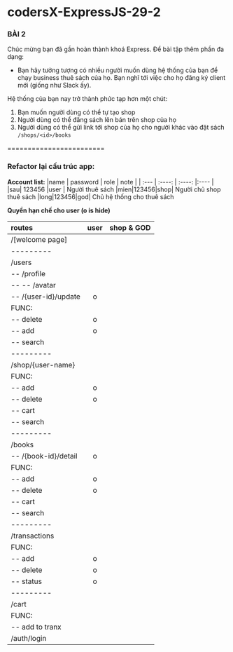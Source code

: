 # codersX-ExpressJS-29-2
### BÀI 2
Chúc mừng bạn đã gần hoàn thành khoá Express. Để bài tập thêm phần đa dạng: 
- Bạn hãy tưởng tượng có nhiều người muốn dùng hệ thống của bạn để chạy business thuê sách của họ. Bạn nghĩ tới việc cho họ đăng ký client mới (giống như Slack ấy).  
  
Hệ thống của bạn nay trở thành phức tạp hơn một chút:
  1. Bạn muốn người dùng có thể tự tạo shop
  2. Người dùng có thể đăng sách lên bán trên shop của họ
  3. Người dùng có thể gửi link tới shop của họ cho người khác vào đặt sách `/shops/<id>/books`  

========================
### Refactor lại cấu trúc app:

**Account list:**
|name | password | role | note |
| :--- | :----: | :----: |:---- |
|sau| 123456 |user | Người thuê sách
|mien|123456|shop| Người chủ shop thuê sách
|long|123456|god| Chủ hệ thống cho thuê sách

**Quyền hạn chế cho user (o is hide)**
 
|routes| user | shop & GOD |
| :--- | :----: | :----: |
|/[welcome page]| | | |
|---------|
|/users| | | |
|-- /profile| | | |
|-- -- /avatar| | | |
|-- /{user-id}/update|o | | |
|FUNC:| | | |
|-- delete|o | | |
|-- add|o | | |
|-- search| | | |
|---------|
|/shop/{user-name}||||
|FUNC:| | | |
|-- add|o | | |
|-- delete|o | | |
|-- cart| | | |
|-- search| | | |
|---------|
|/books| | | |
|-- /{book-id}/detail|o | | |
|FUNC:| | | |
|-- add|o | | |
|-- delete|o | | |
|-- cart| | | |
|-- search| | | |
|---------|
|/transactions| | | |
|FUNC:| | | |
|-- add|o | | |
|-- delete|o | | |
|-- status|o | | |
|---------|
|/cart| | | |
|FUNC:| | | |
|-- add to tranx| | | |
|/auth/login| | | |